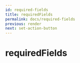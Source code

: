 ```yaml
---
id: required-fields
title: requiredFields
permalink: docs/required-fields
previous: render
next: set-action-button
---
```


# requiredFields

